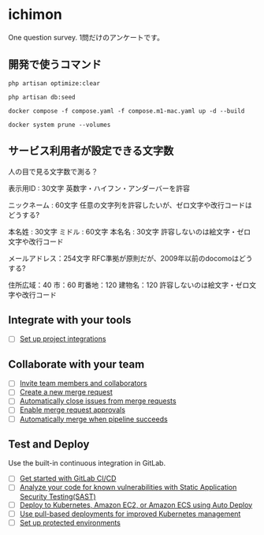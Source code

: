 # ichimon

One question survey.
1問だけのアンケートです。

## 開発で使うコマンド

`php artisan optimize:clear`

`php artisan db:seed`

`docker compose -f compose.yaml -f compose.m1-mac.yaml up -d --build`

`docker system prune --volumes`

## サービス利用者が設定できる文字数

人の目で見る文字数で測る？

表示用ID : 30文字
英数字・ハイフン・アンダーバーを許容

ニックネーム : 60文字
任意の文字列を許容したいが、ゼロ文字や改行コードはどうする?

本名姓 : 30文字
ミドル : 60文字
本名名 : 30文字
許容しないのは絵文字・ゼロ文字や改行コード

メールアドレス：254文字
RFC準拠が原則だが、2009年以前のdocomoはどうする?

住所広域：40
市：60
町番地：120
建物名：120
許容しないのは絵文字・ゼロ文字や改行コード

## Integrate with your tools

- [ ] [Set up project integrations](https://gitlab.com/kurachiweb/ichimon/-/settings/integrations)

## Collaborate with your team

- [ ] [Invite team members and collaborators](https://docs.gitlab.com/ee/user/project/members/)
- [ ] [Create a new merge request](https://docs.gitlab.com/ee/user/project/merge_requests/creating_merge_requests.html)
- [ ] [Automatically close issues from merge requests](https://docs.gitlab.com/ee/user/project/issues/managing_issues.html#closing-issues-automatically)
- [ ] [Enable merge request approvals](https://docs.gitlab.com/ee/user/project/merge_requests/approvals/)
- [ ] [Automatically merge when pipeline succeeds](https://docs.gitlab.com/ee/user/project/merge_requests/merge_when_pipeline_succeeds.html)

## Test and Deploy

Use the built-in continuous integration in GitLab.

- [ ] [Get started with GitLab CI/CD](https://docs.gitlab.com/ee/ci/quick_start/index.html)
- [ ] [Analyze your code for known vulnerabilities with Static Application Security Testing(SAST)](https://docs.gitlab.com/ee/user/application_security/sast/)
- [ ] [Deploy to Kubernetes, Amazon EC2, or Amazon ECS using Auto Deploy](https://docs.gitlab.com/ee/topics/autodevops/requirements.html)
- [ ] [Use pull-based deployments for improved Kubernetes management](https://docs.gitlab.com/ee/user/clusters/agent/)
- [ ] [Set up protected environments](https://docs.gitlab.com/ee/ci/environments/protected_environments.html)
